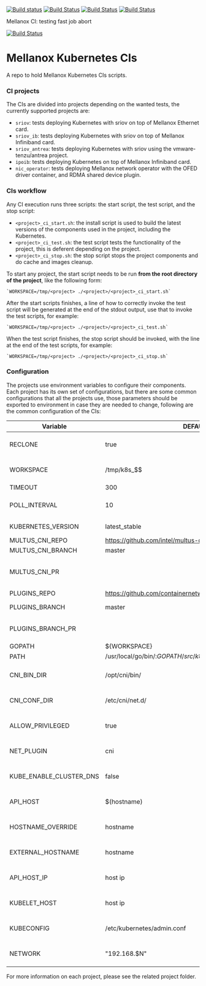 [![Build status](http://13.74.249.42:8080/job/CNI-sriov-Daily/badge/icon?subject=sriov)](http://13.74.249.42:8080/job/CNI-sriov-Daily/)     [![Build Status](http://13.74.249.42:8080/job/CNI-ipoib-Daily/badge/icon?subject=ipoib)](http://13.74.249.42:8080/job/CNI-ipoib-Daily)     [![Build Status](http://13.74.249.42:8080/job/CNI-sriov_ib-Daily/badge/icon?subject=sriov_ib)](http://13.74.249.42:8080/job/CNI-sriov_ib-Daily/)    [![Build Status](http://13.74.249.42:8080/job/CNI-sriov_antrea-Daily/badge/icon?subject=sriov_antrea)](http://13.74.249.42:8080/job/CNI-sriov_antrea-Daily) 


Mellanox CI: testing fast job abort

[![Build Status](http://13.74.249.42:8080/job/CNI-nic_operator-Daily/badge/icon?subject=nic_operator)](http://13.74.249.42:8080/job/CNI-nic_operator-Daily)
# Mellanox Kubernetes CIs
A repo to hold Mellanox Kubernetes CIs scripts.

### CI projects
The CIs are divided into projects depending on the wanted tests, the currently supported projects are:

* `sriov`: tests deploying Kubernetes with sriov on top of Mellanox Ethernet card.
* `sriov_ib`: tests deploying Kubernetes with sriov on top of Mellanox Infiniband card.
* `sriov_antrea`: tests deploying Kubernetes with sriov using the vmware-tenzu/antrea project.
* `ipoib`: tests deploying Kubernetes on top of Mellanox Infiniband card.
* `nic_operator`: tests deploying Mellanox network operator with the OFED driver container, and RDMA shared device plugin.

### CIs workflow
Any CI execution runs three scripts: the start script, the test script, and the stop script:

* `<project>_ci_start.sh`: the install script is used to build the latest versions of the components used in the project, including the Kubernetes.
* `<project>_ci_test.sh`: the test script tests the functionality of the project, this is deferent depending on the project.
* `<project>_ci_stop.sh`: the stop script stops the project components and do cache and images cleanup.

To start any project, the start script needs to be run **from the root directory of the project**, like the following form:

    `WORKSPACE=/tmp/<project> ./<project>/<project>_ci_start.sh`

After the start scripts finishes, a line of how to correctly invoke the test script will be generated at the end of the stdout output, use that to invoke the test scripts, for example:

    `WORKSPACE=/tmp/<project> ./<project>/<project>_ci_test.sh`

When the test script finishes, the stop script should be invoked, with the line at the end of the test scripts, for example:

    `WORKSPACE=/tmp/<project> ./<project>/<project>_ci_stop.sh`

### Configuration
The projects use environment variables to configure their components. Each project has its own set of configurations, but there are some common configurations that all the projects use, those parameters should be exported to environment in case they are needed to change, following are the common configuration of the CIs:

|  Variable |  DEFAULT VALUE |  Comments |
|  ------ |  ------ |  ------ |
|RECLONE | true | whether or not to reclone projects in case of single workspace |
|WORKSPACE | /tmp/k8s_$$ | the directory to build the projects components in, $$ is a random number |
|TIMEOUT | 300 | timeout time for test scripts |
|POLL_INTERVAL | 10 | the interval at which the test scripts try the tests in case of failure |
|KUBERNETES_VERSION | latest_stable | the kubernetes version (or branch) to build |
|MULTUS_CNI_REPO | https://github.com/intel/multus-cni | multus cni repo URL |
|MULTUS_CNI_BRANCH | master | multus cni branch to build |
|MULTUS_CNI_PR || multus cni pr to pull, if this is used the MULTUS_CNI_BRANCH is ignored |
|PLUGINS_REPO | https://github.com/containernetworking/plugins.git | containernetworking repo URL |
|PLUGINS_BRANCH | master | containernetworking branch to build |
|PLUGINS_BRANCH_PR || containernetworking cni pr to pull, if this is used the PLUGINS_BRANCH is ignored |
|GOPATH | ${WORKSPACE} ||
|PATH | /usr/local/go/bin/:$GOPATH/src/k8s.io/kubernetes/third_party/etcd:$PATH ||
|CNI_BIN_DIR | /opt/cni/bin/ | this is used to configure Kubernetes local_cluser_up.sh CNI_BIN_DIR |
|CNI_CONF_DIR | /etc/cni/net.d/ | this is used to configure Kubernetes local_cluser_up.sh CNI_CONF_DIR |
|ALLOW_PRIVILEGED | true | this is used to configure Kubernetes local_cluser_up.sh ALLOW_PRIVILEGED |
|NET_PLUGIN | cni | this is used to configure Kubernetes local_cluser_up.sh NET_PLUGIN |
|KUBE_ENABLE_CLUSTER_DNS | false | this is used to configure Kubernetes local_cluser_up.sh KUBE_ENABLE_CLUSTER_DNS |
|API_HOST | $(hostname) | this is used to configure Kubernetes local_cluser_up.sh API_HOST |
|HOSTNAME_OVERRIDE | hostname | this is used to configure Kubernetes local_cluser_up.sh HOSTNAME_OVERRIDE |
|EXTERNAL_HOSTNAME | hostname | this is used to configure Kubernetes local_cluser_up.sh EXTERNAL_HOSTNAME |
|API_HOST_IP | host ip | this is used to configure Kubernetes local_cluser_up.sh API_HOST_IP |
|KUBELET_HOST | host ip | this is used to configure Kubernetes local_cluser_up.sh KUBELET_HOST |
|KUBECONFIG | /etc/kubernetes/admin.conf | this is used to configure Kubernetes local_cluser_up.sh KUBECONFIG |
|NETWORK | "192.168.$N" | this is used to setup the macvlan network range, N is randomly generated |

For more information on each project, please see the related project folder.
